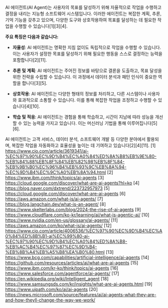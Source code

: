 AI 에이전트(AI Agent)는 사용자의 목표를 달성하기 위해 자율적으로 작업을 수행하고 결정을 내리는 지능형 소프트웨어 시스템입니다. 이러한 에이전트는 복잡한 계획, 추론, 기억 기능을 갖추고 있으며, 다양한 도구와 상호작용하여 목표를 달성하는 데 필요한 작업을 수행할 수 있습니다[1][3][4].

**주요 특징은 다음과 같습니다:**

- **자율성**: AI 에이전트는 명확한 지침 없이도 독립적으로 작업을 수행할 수 있습니다. 이는 사용자가 설정한 목표를 달성하기 위해 필요한 행동을 스스로 결정하는 능력을 포함합니다[2][11].

- **추론 및 계획**: AI 에이전트는 주어진 정보를 바탕으로 결론을 도출하고, 목표 달성을 위한 전략을 수립할 수 있습니다. 이 과정에서 데이터 분석과 패턴 인식이 중요한 역할을 합니다[3][5].

- **상호작용**: AI 에이전트는 다양한 형태의 정보를 처리하고, 다른 시스템이나 사용자와 효과적으로 소통할 수 있습니다. 이를 통해 복잡한 작업을 조정하고 수행할 수 있습니다[4][10].

- **학습 및 적응**: AI 에이전트는 경험을 통해 학습하고, 시간이 지남에 따라 성능을 개선할 수 있는 능력을 가지고 있습니다. 이는 머신러닝 기법을 통해 이루어집니다[5][6].

AI 에이전트는 고객 서비스, 데이터 분석, 소프트웨어 개발 등 다양한 분야에서 활용되며, 복잡한 작업을 자동화하고 효율성을 높이는 데 기여하고 있습니다[2][4][11].
[1] https://www.cio.com/article/3619341/ai-%EC%97%90%EC%9D%B4%EC%A0%84%ED%8A%B8%EB%9E%80-%EB%84%88%EB%8F%84%EB%82%98%EB%8F%84-%EB%9B%B0%EC%96%B4%EB%93%9C%EB%8A%94-%EC%9D%B4%EC%9C%A0%EB%8A%94.html
[2] https://www.ibm.com/think/topics/ai-agents
[3] https://cloud.google.com/discover/what-are-ai-agents?hl=ko
[4] https://blog.naver.com/dxtrend/223732957973
[5] https://cloud.google.com/discover/what-are-ai-agents
[6] https://aws.amazon.com/what-is/ai-agents/
[7] https://blog.langchain.dev/what-is-an-agent/
[8] https://www.skelterlabs.com/blog/2024-the-rise-of-ai-agents
[9] https://www.cloudflare.com/ko-kr/learning/ai/what-is-agentic-ai/
[10] https://www.nvidia.com/en-us/glossary/ai-agents/
[11] https://aws.amazon.com/ko/what-is/ai-agents/
[12] https://www.cio.com/article/4006536/%EC%97%90%EC%9D%B4%EC%A0%84%ED%8B%B1-ai%EC%99%80-ai-%EC%97%90%EC%9D%B4%EC%A0%84%ED%8A%B8-%EB%AC%B4%EC%97%87%EC%9D%B4-%EB%8B%A4%EB%A5%B8%EA%B0%80.html
[13] https://www.bcg.com/capabilities/artificial-intelligence/ai-agents
[14] https://github.com/resources/articles/ai/what-are-ai-agents
[15] https://www.ibm.com/kr-ko/think/topics/ai-agents
[16] https://www.salesforce.com/agentforce/ai-agents/
[17] https://en.wikipedia.org/wiki/Intelligent_agent
[18] https://www.samsungsds.com/kr/insights/what-are-ai-agents.html
[19] https://www.uipath.com/ko/ai/ai-agents
[20] https://news.microsoft.com/source/features/ai/ai-agents-what-they-are-and-how-theyll-change-the-way-we-work/
